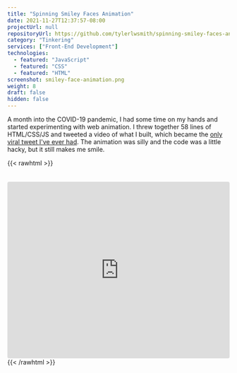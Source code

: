 ```yaml
---
title: "Spinning Smiley Faces Animation"
date: 2021-11-27T12:37:57-08:00
projectUrl: null
repositoryUrl: https://github.com/tylerlwsmith/spinning-smiley-faces-animation
category: "Tinkering"
services: ["Front-End Development"]
technologies:
  - featured: "JavaScript"
  - featured: "CSS"
  - featured: "HTML"
screenshot: smiley-face-animation.png
weight: 8
draft: false
hidden: false
---
```


A month into the COVID-19 pandemic, I had some time on my hands and started experimenting with web animation. I threw together 58 lines of HTML/CSS/JS and tweeted a video of what I built, which became the [only viral tweet I've ever had](https://twitter.com/tylerlwsmith/status/1252026273007677441?ref_src=twsrc%5Etfw%7Ctwcamp%5Etweetembed%7Ctwterm%5E1252026273007677441%7Ctwgr%5E%7Ctwcon%5Es1_&ref_url=http%3A%2F%2F192.168.1.135%3A1313%2Fprojects%2Fsmiley-face-animation%2F). The animation was silly and the code was a little hacky, but it still makes me smile.

{{< rawhtml >}}

<iframe 
  src="https://codesandbox.io/embed/github/tylerlwsmith/spinning-smiley-faces-animation/tree/main/?fontsize=14&hidenavigation=1&theme=dark"
  style="width:100%; height:400px; border:0; border-radius: 4px; overflow:hidden; margin-top: 20px;"
  title="tylerlwsmith/spinning-smiley-face-animation"
  allow="accelerometer; ambient-light-sensor; camera; encrypted-media; geolocation; gyroscope; hid; microphone; midi; payment; usb; vr; xr-spatial-tracking"
  sandbox="allow-forms allow-modals allow-popups allow-presentation allow-same-origin allow-scripts"
></iframe>
{{< /rawhtml >}}
